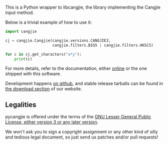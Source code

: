 This is a Python wrapper to libcangjie, the library implementing the Cangjie
input method.

Below is a trivial example of how to use it:

```python
import cangjie

cj = cangjie.Cangjie(cangjie.versions.CANGJIE3,
                     cangjie.filters.BIG5 | cangjie.filters.HKSCS)

for c in cj.get_characters("a*y"):
    print(c)
```

For more details, refer to the documentation, either
[online](http://cangjians.github.io/projects/pycangjie/documentation)
or the one shipped with this software.

Development happens [on github](https://github.com/Cangjians/pycangjie), and
stable release tarballs can be found in
[the download section](http://cangjians.github.io/downloads/pycangjie/) of
our website.

## Legalities

pycangjie is offered under the terms of the
[GNU Lesser General Public License, either version 3 or any later version](http://www.gnu.org/licenses/lgpl.html).

We won't ask you to sign a copyright assignment or any other kind of silly and
tedious legal document, so just send us patches and/or pull requests!
